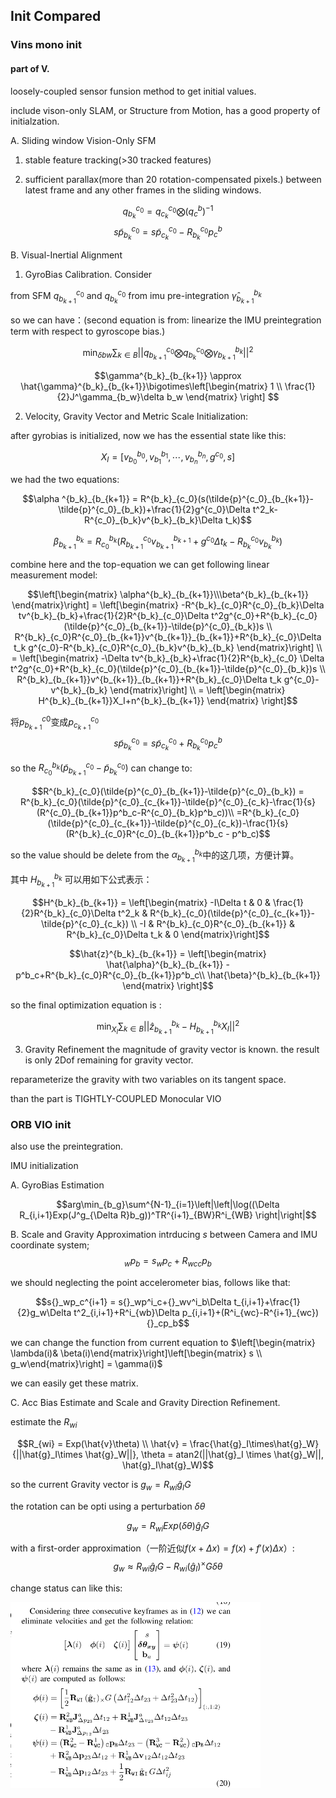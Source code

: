 ## Init Compared

### Vins mono init
#### part of V.

loosely-coupled sensor funsion method to get initial values.

include vison-only SLAM, or Structure from Motion, has a good property of initialzation.

A. Sliding window Vision-Only SFM

1. stable feature tracking(>30 tracked features)

2. sufficient parallax(more than 20 rotation-compensated pixels.) between latest frame and any other frames in the sliding windows.

$$q^{c_0}_{b_k} = q^{c_0}_{c_k}\bigotimes (q^b_c)^{-1}$$
$$s\tilde{p}^{c_0}_{b_k} = s\tilde{p}^{c_0}_{c_k}-R^{c_0}_{b_k}p^b_c$$

B. Visual-Inertial Alignment
1. GyroBias Calibration. Consider 

from SFM $q^{c_0}_{b_{k+1}}$ and $q^{c_0}_{b_k}$
from imu pre-integration $\hat{\gamma}^{b_k}_{b_{k+1}}$

so we can have：(second equation is from: linearize the IMU preintegration term with respect to gyroscope bias.)

$$\min_{\delta bw}\sum_{k\in B}||q^{c_0}_{b_{k+1}}\bigotimes q^{c_0}_{b_k}\bigotimes \gamma^{b_k}_{b_{k+1}}||^2$$

$$\gamma^{b_k}_{b_{k+1}} \approx \hat{\gamma}^{b_k}_{b_{k+1}}\bigotimes\left[\begin{matrix}
    1 \\ \frac{1}{2}J^\gamma_{b_w}\delta b_w
\end{matrix} \right] $$

2. Velocity, Gravity Vector and Metric Scale Initialization:

after gyrobias is initialized, now we has the essential state like this:

$$X_I = \left[v^{b_0}_{b_0},  v^{b_1}_{b_1}, \cdots, v^{b_n}_{b_n}, g^{c_0}, s\right]$$


we had the two equations:

$$\alpha ^{b_k}_{b_{k+1}} = R^{b_k}_{c_0}(s(\tilde{p}^{c_0}_{b_{k+1}}-\tilde{p}^{c_0}_{b_k})+\frac{1}{2}g^{c_0}\Delta t^2_k-R^{c_0}_{b_k}v^{b_k}_{b_k}\Delta t_k)$$

$$\beta^{b_k}_{b_{k+1}}=R^{b_k}_{c_0}(R^{c_0}_{b_{k+1}}v^{b_{k+1}}_{b_{k+1}}+g^{c_0}\Delta t_k-R^{c_0}_{b_k}v^{b_k}_{b_k})$$

combine here and the top-equation we can get following linear measurement model:

$$\left[\begin{matrix}
    \alpha^{b_k}_{b_{k+1}}\\\beta^{b_k}_{b_{k+1}}
\end{matrix}\right] = \left[\begin{matrix}
    -R^{b_k}_{c_0}R^{c_0}_{b_k}\Delta tv^{b_k}_{b_k}+\frac{1}{2}R^{b_k}_{c_0}\Delta t^2g^{c_0}+R^{b_k}_{c_0}(\tilde{p}^{c_0}_{b_{k+1}}-\tilde{p}^{c_0}_{b_k})s \\
    R^{b_k}_{c_0}R^{c_0}_{b_{k+1}}v^{b_{k+1}}_{b_{k+1}}+R^{b_k}_{c_0}\Delta t_k g^{c_0}-R^{b_k}_{c_0}R^{c_0}_{b_k}v^{b_k}_{b_k}
\end{matrix}\right] \\ = \left[\begin{matrix}
    -\Delta tv^{b_k}_{b_k}+\frac{1}{2}R^{b_k}_{c_0} \Delta t^2g^{c_0}+R^{b_k}_{c_0}(\tilde{p}^{c_0}_{b_{k+1}}-\tilde{p}^{c_0}_{b_k})s \\
    R^{b_k}_{b_{k+1}}v^{b_{k+1}}_{b_{k+1}}+R^{b_k}_{c_0}\Delta t_k g^{c_0}-v^{b_k}_{b_k}
\end{matrix}\right] \\ = \left[\begin{matrix}
    H^{b_k}_{b_{k+1}}X_I+n^{b_k}_{b_{k+1}}
\end{matrix} \right]$$

将$p^{c0}_{b_{k+1}}$变成$p^{c_0}_{c_{k+1}}$
$$s\tilde{p}^{c_0}_{b_k} = s\tilde{p}^{c_0}_{c_{k}}+R^{c_0}_{b_k}p^b_c$$

so the $R^{b_k}_{c_0}(\tilde{p}^{c_0}_{b_{k+1}}-\tilde{p}^{c_0}_{b_k})$ can change to: 

$$R^{b_k}_{c_0}(\tilde{p}^{c_0}_{b_{k+1}}-\tilde{p}^{c_0}_{b_k}) = R^{b_k}_{c_0}(\tilde{p}^{c_0}_{c_{k+1}}-\tilde{p}^{c_0}_{c_k}-\frac{1}{s}(R^{c_0}_{b_{k+1}}p^b_c-R^{c_0}_{b_k}p^b_c))\\
=R^{b_k}_{c_0}(\tilde{p}^{c_0}_{c_{k+1}}-\tilde{p}^{c_0}_{c_k})-\frac{1}{s}(R^{b_k}_{c_0}R^{c_0}_{b_{k+1}}p^b_c - p^b_c)$$

so the value should be delete  from the $\alpha^{b_k}_{b_{k+1}}$中的这几项，方便计算。

其中 $H^{b_k}_{b_{k+1}}$ 可以用如下公式表示：

$$H^{b_k}_{b_{k+1}} = \left[\begin{matrix}
    -I\Delta t & 0 & \frac{1}{2}R^{b_k}_{c_0}\Delta t^2_k & R^{b_k}_{c_0}(\tilde{p}^{c_0}_{c_{k+1}}-\tilde{p}^{c_0}_{c_k}) \\ -I & R^{b_k}_{c_0}R^{c_0}_{b_{k+1}} & R^{b_k}_{c_0}\Delta t_k & 0
\end{matrix}\right]$$

$$\hat{z}^{b_k}_{b_{k+1}} = \left[\begin{matrix}
    \hat{\alpha}^{b_k}_{b_{k+1}} - p^b_c+R^{b_k}_{c_0}R^{c_0}_{b_{k+1}}p^b_c\\ \hat{\beta}^{b_k}_{b_{k+1}}
\end{matrix} \right]$$


so the final optimization equation is :

$$\min_{X_I}\sum_{k \in B}||\hat{z}^{b_k}_{b_{k+1}}-H^{b_k}_{b_{k+1}}X_I||^2$$


3. Gravity Refinement
the magnitude of gravity vector is known. the result is only 2Dof remaining for gravity vector. 

reparameterize the gravity with two variables on its tangent space.



than the part is TIGHTLY-COUPLED Monocular VIO


### ORB VIO init

also use the preintegration.

IMU initialization

A. GyroBias Estimation

$$arg\min_{b_g}\sum^{N-1}_{i=1}\left|\left|\log((\Delta R_{i,i+1}Exp(J^g_{\Delta R}b_g))^TR^{i+1}_{BW}R^i_{WB} \right|\right|$$


B. Scale and Gravity Approximation
intrducing $s$ between Camera and IMU coordinate system;
$${}_wp_b = s{}_wp_c+R_{wc}{}_cp_b$$

we should neglecting the point accelerometer bias, follows like that:

$$s{}_wp_c^{i+1} = s{}_wp^i_c+{}_wv^i_b\Delta t_{i,i+1}+\frac{1}{2}g_w\Delta t^2_{i,i+1}+R^i_{wb}\Delta p_{i,i+1}+(R^i_{wc}-R^{i+1}_{wc}){}_cp_b$$

we can change the function from current equation to $\left[\begin{matrix}
    \lambda(i)& \beta(i)\end{matrix}\right]\left[\begin{matrix} s \\ g_w\end{matrix}\right] = \gamma(i)$

we can easily get these matrix.

C. Acc Bias Estimate and Scale and Gravity Direction Refinement.

estimate the $R_{wi}$

$$R_{wi} = Exp(\hat{v}\theta) \\ \hat{v} = \frac{\hat{g}_I\times\hat{g}_W}{||\hat{g}_I\times \hat{g}_W||}, \theta = atan2(||\hat{g}_I \times \hat{g}_W||, \hat{g}_I\hat{g}_W)$$

so the current Gravity vector is $g_w = R_{wi}\hat{g}_IG$

the rotation can be opti using a perturbation $\delta\theta$

$$g_w = R_{wi}Exp(\delta\theta)\hat{g}_IG$$

with a first-order approximation（一阶近似$f(x+\Delta x) = f(x)+f'(x)\Delta x$）:
$$g_w \approx R_{wi}\hat{g}_I G - R_{wi}(\hat{g}_I)^{\times}G\delta\theta$$


change status can like this:

<img src="./ORB-VIO-init-estimateAccbias.png" width = 400>